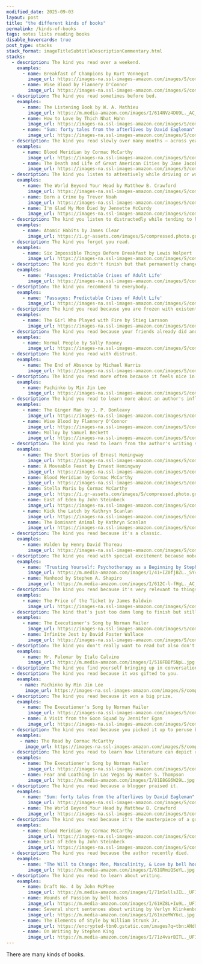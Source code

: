 ```yaml
---
modified_date: 2025-09-03
layout: post
title: "the different kinds of books"
permalink: /kinds-of-books
tags: notes lists reading books
disable_hovercards: true
post_type: stacks
stack_format: imageTitleSubtitleDescriptionCommentary.html
stacks:
  - description: The kind you read over a weekend.
    examples:
      - name: Breakfast of Champions by Kurt Vonnegut
        image_url: https://images-na.ssl-images-amazon.com/images/S/compressed.photo.goodreads.com/books/1327934446i/4980.jpg
      - name: Wise Blood by Flannery O'Connor
        image_url: https://images-na.ssl-images-amazon.com/images/S/compressed.photo.goodreads.com/books/1223675478i/337107.jpg
  - description: The kind you read sometimes before bed.
    examples:
      - name: The Listening Book by W. A. Mathieu
        image_url: https://m.media-amazon.com/images/I/614NVz4DU9L._AC_UF1000,1000_QL80_.jpg
      - name: How to Love by Thich Nhat Hahn
        image_url: https://images-na.ssl-images-amazon.com/images/S/compressed.photo.goodreads.com/books/1415678203i/22309627.jpg
      - name: "Sum: forty tales from the afterlives by David Eagleman"
        image_url: https://images-na.ssl-images-amazon.com/images/S/compressed.photo.goodreads.com/books/1328125275i/6564139.jpg
  - description: The kind you read slowly over many months – across years even – because in it there's much to chew on and to read it all quickly would be an inferior accomplishment.
    examples:
      - name: Blood Meridian by Cormac McCarthy
        image_url: https://images-na.ssl-images-amazon.com/images/S/compressed.photo.goodreads.com/books/1701688704i/394535.jpg
      - name: The Death and Life of Great American Cities by Jane Jacobs
        image_url: https://images-na.ssl-images-amazon.com/images/S/compressed.photo.goodreads.com/books/1168135326i/30833.jpg
  - description: The kind you listen to attentively while driving or walking or riding the bus.
    examples:
      - name: The World Beyond Your Head by Matthew B. Crawford
        image_url: https://images-na.ssl-images-amazon.com/images/S/compressed.photo.goodreads.com/books/1416448116i/22237171.jpg
      - name: Born a Crime by Trevor Noah
        image_url: https://images-na.ssl-images-amazon.com/images/S/compressed.photo.goodreads.com/books/1473867911i/29780253.jpg
      - name: I'm Glad My Mom Died by Jennette McCurdy
        image_url: https://images-na.ssl-images-amazon.com/images/S/compressed.photo.goodreads.com/books/1672137432i/75342179.jpg
  - description: The kind you listen to distractedly while tending to housework.
    examples:
      - name: Atomic Habits by James Clear
        image_url: https://i.gr-assets.com/images/S/compressed.photo.goodreads.com/books/1655988385l/40121378.jpg
  - description: The kind you forgot you read.
    examples:
      - name: Six Impossible Things Before Breakfast by Lewis Wolpert
        image_url: https://images-na.ssl-images-amazon.com/images/S/compressed.photo.goodreads.com/books/1348202987i/165146.jpg
  - description: The kind you didn't finish but that permanently changed how you see the world.
    examples:
      - name: 'Passages: Predictable Crises of Adult Life'
        image_url: https://images-na.ssl-images-amazon.com/images/S/compressed.photo.goodreads.com/books/1388271646i/82229.jpg
  - description: The kind you recommend to everybody.
    examples:
      - name: 'Passages: Predictable Crises of Adult Life'
        image_url: https://images-na.ssl-images-amazon.com/images/S/compressed.photo.goodreads.com/books/1388271646i/82229.jpg
  - description: The kind you read because you are frozen with existential ennui and reading it is the only thing you can comfortably do.
    examples:
      - name: The Girl Who Played with Fire by Stieg Larsson
        image_url: https://images-na.ssl-images-amazon.com/images/S/compressed.photo.goodreads.com/books/1351778881i/5060378.jpg
  - description: The kind you read because your friends already did and you want to talk to them about a book.
    examples:
      - name: Normal People by Sally Rooney
        image_url: https://images-na.ssl-images-amazon.com/images/S/compressed.photo.goodreads.com/books/1571423190i/41057294.jpg
  - description: The kind you read with distrust.
    examples:
      - name: The End of Absence by Michael Harris
        image_url: https://images-na.ssl-images-amazon.com/images/S/compressed.photo.goodreads.com/books/1398033271i/20821373.jpg
  - description: The kind you read more often because it feels nice in your hands.
    examples:
      - name: Pachinko by Min Jin Lee
        image_url: https://images-na.ssl-images-amazon.com/images/S/compressed.photo.goodreads.com/books/1529845599i/34051011.jpg
  - description: The kind you read to learn more about an author's influences.
    examples:
      - name: The Ginger Man by J. P. Donleavy
        image_url: https://images-na.ssl-images-amazon.com/images/S/compressed.photo.goodreads.com/books/1348768755i/127020.jpg
      - name: Wise Blood by Flannery O'Connor
        image_url: https://images-na.ssl-images-amazon.com/images/S/compressed.photo.goodreads.com/books/1223675478i/337107.jpg
      - name: Molloy by Samuel Beckett
        image_url: https://images-na.ssl-images-amazon.com/images/S/compressed.photo.goodreads.com/books/1426904873i/446542.jpg
  - description: The kind you read to learn from the author's writing style.
    examples:
      - name: The Short Stories of Ernest Hemingway
        image_url: https://images-na.ssl-images-amazon.com/images/S/compressed.photo.goodreads.com/books/1523546158i/4625.jpg
      - name: A Moveable Feast by Ernest Hemingway
        image_url: https://images-na.ssl-images-amazon.com/images/S/compressed.photo.goodreads.com/books/1427463201i/4631.jpg
      - name: Blood Meridian by Cormac McCarthy
        image_url: https://images-na.ssl-images-amazon.com/images/S/compressed.photo.goodreads.com/books/1701688704i/394535.jpg
      - name: Stella Maris by Cormac McCarthy
        image_url: https://i.gr-assets.com/images/S/compressed.photo.goodreads.com/books/1658241766l/60526802.jpg
      - name: East of Eden by John Steinbeck
        image_url: https://images-na.ssl-images-amazon.com/images/S/compressed.photo.goodreads.com/books/1309288593i/919458.jpg
      - name: Kick the Latch by Kathryn Scanlan
        image_url: https://images-na.ssl-images-amazon.com/images/S/compressed.photo.goodreads.com/books/1663015011i/62454763.jpg
      - name: The Dominant Animal by Kathryn Scanlan
        image_url: https://images-na.ssl-images-amazon.com/images/S/compressed.photo.goodreads.com/books/1559688456i/45892209.jpg
  - description: The kind you read because it's a classic.
    examples:
      - name: Walden by Henry David Thoreau
        image_url: https://images-na.ssl-images-amazon.com/images/S/compressed.photo.goodreads.com/books/1495145119i/32572103.jpg
  - description: The kind you read with special excitement because nobody's ever heard of it and it's your own little discovery.
    examples:
      - name: 'Trusting Yourself: Psychotherapy as a Beginning by Stephen A. Shapiro'
        image_url: https://m.media-amazon.com/images/I/41+IZ0fjBZL._SY445_SX342_PQ29_.jpg
      - name: Manhood by Stephen A. Shapiro
        image_url: https://m.media-amazon.com/images/I/612C-l-fHgL._AC_UF1000,1000_QL80_.jpg
  - description: The kind you read because it's very relevant to things that are going on.
    examples:
      - name: The Price of the Ticket by James Baldwin
        image_url: https://images-na.ssl-images-amazon.com/images/S/compressed.photo.goodreads.com/books/1311984582i/44826.jpg
  - description: The kind that's just too damn long to finish but still worth the time you spent on it.
    examples:
      - name: The Executioner's Song by Norman Mailer
        image_url: https://images-na.ssl-images-amazon.com/images/S/compressed.photo.goodreads.com/books/1325755176i/12468.jpg
      - name: Infinite Jest by David Foster Wallace
        image_url: https://images-na.ssl-images-amazon.com/images/S/compressed.photo.goodreads.com/books/1446876799i/6759.jpg
  - description: The kind you don't really want to read but also don't want to give up on.
    examples:
      - name: Mr. Palomar by Italo Calvino
        image_url: https://m.media-amazon.com/images/I/516FBBf5NpL.jpg
  - description: The kind you find yourself bringing up in conversation but you've actually never read.
  - description: The kind you read because it was gifted to you.
    examples:
     - name: Pachinko by Min Jin Lee
       image_url: https://images-na.ssl-images-amazon.com/images/S/compressed.photo.goodreads.com/books/1529845599i/34051011.jpg
  - description: The kind you read because it won a big prize.
    examples:
      - name: The Executioner's Song by Norman Mailer
        image_url: https://images-na.ssl-images-amazon.com/images/S/compressed.photo.goodreads.com/books/1325755176i/12468.jpg
      - name: A Visit from the Goon Squad by Jennifer Egan
        image_url: https://images-na.ssl-images-amazon.com/images/S/compressed.photo.goodreads.com/books/1356844046i/7331435.jpg
  - description: The kind you read because you picked it up to peruse but then found yourself gripped by.
    examples:
     - name: The Road by Cormac McCarthy
       image_url: https://images-na.ssl-images-amazon.com/images/S/compressed.photo.goodreads.com/books/1600241424i/6288.jpg
  - description: The kind you read to learn how literature can depict real events.
    examples:
      - name: The Executioner's Song by Norman Mailer
        image_url: https://images-na.ssl-images-amazon.com/images/S/compressed.photo.goodreads.com/books/1325755176i/12468.jpg
      - name: Fear and Loathing in Las Vegas by Hunter S. Thompson
        image_url: https://m.media-amazon.com/images/I/81E8GG6W29L.jpg
  - description: The kind you read because a blogger praised it.
    examples:
      - name: "Sum: forty tales from the afterlives by David Eagleman"
        image_url: https://images-na.ssl-images-amazon.com/images/S/compressed.photo.goodreads.com/books/1328125275i/6564139.jpg
      - name: The World Beyond Your Head by Matthew B. Crawford
        image_url: https://images-na.ssl-images-amazon.com/images/S/compressed.photo.goodreads.com/books/1416448116i/22237171.jpg
  - description: The kind you read because it's the masterpiece of a great of modern English Literature.
    examples:
      - name: Blood Meridian by Cormac McCarthy
        image_url: https://images-na.ssl-images-amazon.com/images/S/compressed.photo.goodreads.com/books/1701688704i/394535.jpg
      - name: East of Eden by John Steinbeck
        image_url: https://images-na.ssl-images-amazon.com/images/S/compressed.photo.goodreads.com/books/1309288593i/919458.jpg
  - description: The kind you read because the author recently died.
    examples:
      - name: "The Will to Change: Men, Masculinity, & Love by bell hooks"
        image_url: https://m.media-amazon.com/images/I/61GRmiQSeYL.jpg
  - description: The kind you read to learn about writing.
    examples:
      - name: Draft No. 4 by John McPhee
        image_url: https://m.media-amazon.com/images/I/71mSsllsJIL._UF1000,1000_QL80_.jpg
      - name: Wounds of Passion by bell hooks
        image_url: https://m.media-amazon.com/images/I/61HZ8L+Iu9L._UF1000,1000_QL80_.jpg
      - name: Several short sentences about writing by Verlyn Klinkenborg
        image_url: https://m.media-amazon.com/images/I/61nzeMWY6cL.jpg
      - name: The Elements of Style by William Strunk Jr.
        image_url: https://encrypted-tbn0.gstatic.com/images?q=tbn:ANd9GcQckL3ZuMvxcRxuxqazatyLerxtzA-qA9jijA&s
      - name: On Writing by Stephen King
        image_url: https://m.media-amazon.com/images/I/71z4varBITL._UF1000,1000_QL80_.jpg
---
```


There are many kinds of books.
<!--more-->
